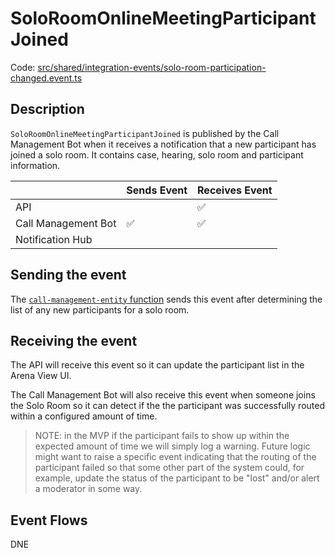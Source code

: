 # SoloRoomOnlineMeetingParticipantJoined

Code:
[src/shared/integration-events/solo-room-participation-changed.event.ts](../../../src/shared/integration-events/solo-room-participation-changed.event.ts)

## Description

`SoloRoomOnlineMeetingParticipantJoined` is published by the Call Management Bot when it receives a notification that
a new participant has joined a solo room. It contains case, hearing, solo room and participant information.

|                     | Sends Event | Receives Event |
| ------------------- | ----------- | -------------- |
| API                 |             | ✅             |
| Call Management Bot | ✅          | ✅             |
| Notification Hub    |             |                |

## Sending the event

The [`call-management-entity` function](../../../src/call-management-bot/call-management-entity/index.ts) sends this event
after determining the list of any new participants for a solo room.

## Receiving the event

The API will receive this event so it can update the participant list in the Arena View UI.

The Call Management Bot will also receive this event when someone joins the Solo Room so it can detect if the the
participant was successfully routed within a configured amount of time.

> NOTE: in the MVP if the participant fails to show up within the expected amount of time we will simply log a warning.
> Future logic might want to raise a specific event indicating that the routing of the participant failed so that some
> other part of the system could, for example, update the status of the participant to be "lost" and/or alert a
> moderator in some way.

## Event Flows

DNE
